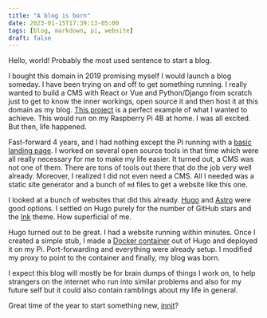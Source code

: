 ```yaml
---
title: "A blog is born"
date: 2023-01-15T17:39:13-05:00
tags: [blog, markdown, pi, website]
draft: false
---
```


Hello, world! Probably the most used sentence to start a blog.

I bought this domain in 2019 promising myself I would launch a blog
someday. I have been trying on and off to get something running. I really wanted
to build a CMS with React or Vue and Python/Django from scratch just to get to
know the inner workings, open source it and then host it at this domain as my blog.
[This project](https://github.com/rob32/dev-case) is a perfect example of what I wanted to achieve.
This would run on my Raspberry Pi 4B at home. I was all excited. But then, life happened.

Fast-forward 4 years, and I had nothing except the Pi running with a [basic landing page](https://github.com/viseshrp/portfolio). I worked on several open source tools in
that time which were all really necessary for me to make my life easier. It turned out, a CMS was not one
 of them. There are tons of tools out there that do the job very well already. Moreover, I realized
 I did not even need a CMS. All I needed was a static site generator and a bunch of `md` files to
 get a website like this one.

 I looked at a bunch of websites that did this already.
 [Hugo](https://gohugo.io/) and [Astro](https://astro.build/) were good options. I settled on Hugo purely for the number of GitHub stars and the [Ink](https://github.com/viseshrp/hugo-ink) theme. How superficial of me.

 Hugo turned out to be great. I had a website running within minutes. Once I created a simple stub, I made a [Docker container](https://github.com/viseshrp/website) out of Hugo and deployed it on my Pi.
 Port-forwarding and everything were already setup. I modified my proxy to point to the container and finally, my blog was born.

 I expect this blog will mostly be for brain dumps of things I work on, to help strangers on the internet who run into similar problems and also for my future self but it could also contain ramblings about my life in general.

Great time of the year to start something new, [innit](https://github.com/viseshrp/website/commit/b58b191c4977ef847891279f3aaecb9c4a1ba43b)?
